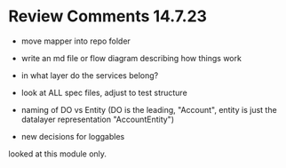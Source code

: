 # Review Comments 14.7.23

- move mapper into repo folder
- write an md file or flow diagram describing how things work
- in what layer do the services belong?

- look at ALL spec files, adjust to test structure
- naming of DO vs Entity (DO is the leading, "Account", entity is just the datalayer representation "AccountEntity")

- new decisions for loggables


looked at this module only.